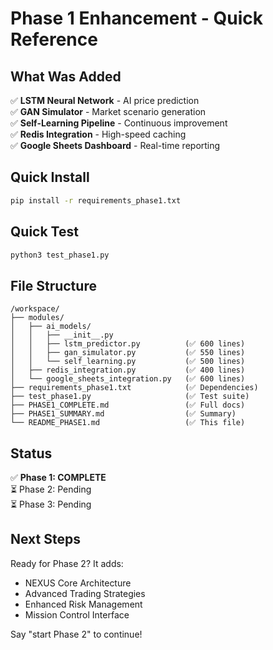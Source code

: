 # Phase 1 Enhancement - Quick Reference

## What Was Added

✅ **LSTM Neural Network** - AI price prediction  
✅ **GAN Simulator** - Market scenario generation  
✅ **Self-Learning Pipeline** - Continuous improvement  
✅ **Redis Integration** - High-speed caching  
✅ **Google Sheets Dashboard** - Real-time reporting  

## Quick Install

```bash
pip install -r requirements_phase1.txt
```

## Quick Test

```bash
python3 test_phase1.py
```

## File Structure

```
/workspace/
├── modules/
│   ├── ai_models/
│   │   ├── __init__.py
│   │   ├── lstm_predictor.py          (✅ 600 lines)
│   │   ├── gan_simulator.py           (✅ 550 lines)
│   │   └── self_learning.py           (✅ 500 lines)
│   ├── redis_integration.py           (✅ 400 lines)
│   └── google_sheets_integration.py   (✅ 600 lines)
├── requirements_phase1.txt            (✅ Dependencies)
├── test_phase1.py                     (✅ Test suite)
├── PHASE1_COMPLETE.md                 (✅ Full docs)
├── PHASE1_SUMMARY.md                  (✅ Summary)
└── README_PHASE1.md                   (✅ This file)
```

## Status

✅ **Phase 1: COMPLETE**  
⏳ Phase 2: Pending  
⏳ Phase 3: Pending  

## Next Steps

Ready for Phase 2? It adds:
- NEXUS Core Architecture
- Advanced Trading Strategies
- Enhanced Risk Management
- Mission Control Interface

Say "start Phase 2" to continue!
